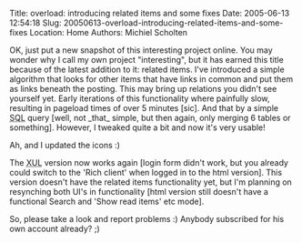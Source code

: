 Title: overload: introducing related items and some fixes
Date: 2005-06-13 12:54:18
Slug: 20050613-overload-introducing-related-items-and-some-fixes
Location: Home
Authors: Michiel Scholten

<p>OK, just put a new snapshot of this interesting project online. You may wonder why I call my own project "interesting", but it has earned this title because of the latest addition to it: related items. I've introduced a simple algorithm that looks for other items that have links in common and put them as links beneath the posting. This may bring up relations you didn't see yourself yet. Early iterations of this functionality where painfully slow, resulting in pageload times of over 5 minutes [sic]. And that by a simple <acronym title="Structured Query Language">SQL</acronym> query [well, not _that_ simple, but then again, only merging 6 tables or something]. However, I tweaked quite a bit and now it's very usable!</p>

<p>Ah, and I updated the icons :)</p>

<p>The <acronym title="eXtensible User-interface Language">XUL</acronym> version now works again [login form didn't work, but you already could switch to the 'Rich client' when logged in to the html version]. This version doesn't have the related items functionality yet, but I'm planning on resynching both UI's in functionality [html version still doesn't have a functional Search and 'Show read items' etc mode].</p>

<p>So, please take a look and report problems :) Anybody subscribed for his own account already? ;)</p>